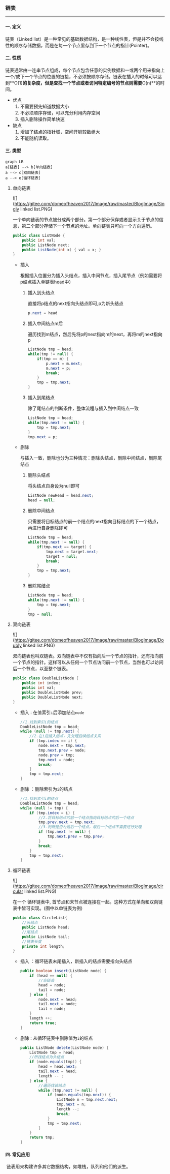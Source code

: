 ### 链表

---

#### 一. 定义

链表（Linked list）是一种常见的基础数据结构，是一种线性表，但是并不会按线性的顺序存储数据，而是在每一个节点里存到下一个节点的指针(Pointer)。

#### 二. 性质

链表通常由一连串节点组成，每个节点包含任意的实例数据和一或两个用来指向上一个/或下一个节点的位置的链接，不必须按顺序存储，链表在插入的时候可以达到**O(1)**的复杂度，但是查找一个节点或者访问特定编号的节点则需要**O(n)**的时间。

- 优点
  1. 不需要预先知道数据大小
  2. 不必须顺序存储，可以充分利用内存空间
  3. 插入删除操作简单快速
- 缺点
  1. 增加了结点的指针域，空间开销较数组大
  2. 不能随机读取。

#### 三. 类型

```mermaid
graph LR
a[链表] --> b[单向链表]
a --> c[双向链表]
a --> e[循环链表]
```

1. 单向链表

   ![](https://gitee.com/domeofheaven2017/Image/raw/master/BlogImage/Singly linked list.PNG)

   一个单向链表的节点被分成两个部分。第一个部分保存或者显示关于节点的信息，第二个部分存储下一个节点的地址。单向链表只可向一个方向遍历。

   ```java
   public class ListNode {
       public int val;
       public ListNode next;
       public ListNode(int x) { val = x; }
   }
   ```

   - 插入

     根据插入位置分为插入头结点，插入中间节点，插入尾节点（例如需要将p结点插入单链表head中）

     1. 插入到头结点

        直接将p结点的next指向头结点即可,p为新头结点

        ```java
        p.next = head
        ```

     2. 插入中间结点m后

        遍历找到m结点，然后先将p的next指向m的next，再将m的next指向p

        ```java
        ListNode tmp = head;
        while(tmp != null) {
            if(tmp == m) {
                p.next = m.next;
                m.next = p;
                break;
            }
            tmp = tmp.next;
        }
        ```

     3. 插入到尾结点

        除了尾结点的判断条件，整体流程与插入到中间结点一致

        ```java
        ListNode tmp = head;
        while(tmp.next != null) {
            tmp = tmp.next;
        }
        tmp.next = p;
        ```

   - 删除

     与插入一致，删除也分为三种情况：删除头结点，删除中间结点，删除尾结点

     1. 删除头结点

        将头结点自身设为null即可

        ```java
        ListNode newHead = head.next;
        head = null;
        ```

     2. 删除中间结点

        只需要将目标结点的前一个结点的next指向目标结点的下一个结点，再进行自身删除即可

        ```java
        ListNode tmp = head;
        while(tmp.next != null) {
            if(tmp.next == target) {
                tmp.next = target.next;
                target = null;
                break;
            }
            tmp = tmp.next;
        }
        ```

     3. 删除尾结点

        ```java
        ListNode tmp = head;
        while(tmp.next != null) {
            tmp = tmp.next;
        }
        tmp = null;
        ```

2. 双向链表

   ![](https://gitee.com/domeofheaven2017/Image/raw/master/BlogImage/Doubly linked list.PNG)

   双向链表也叫双链表。双向链表中不仅有指向后一个节点的指针，还有指向前一个节点的指针。这样可以从任何一个节点访问前一个节点，当然也可以访问后一个节点，以至整个链表。

   ```java
   public class DoubleListNode {
       public int index;
       public int val;
       public DoubleListNode prev;
       public DoubleListNode next;
   }
   ```

   - 插入 : 在值索引`i`后添加结点`node`

     ```java
     //1.找到索引i的结点
     DoubleListNode tmp = head;
     while (null != tmp.next) {
         //2.在i后插入结点，先处理后续结点关系
         if (tmp.index == i) {
             node.next = tmp.next;
             tmp.next.prev = node;
             node.prev = tmp;
             tmp.next = node;
             break;
         }
         tmp = tmp.next;
     }
     ```

   - 删除 ：删除索引为`i`的结点

     ```java
     //1.找到索引i的结点
     DoubleListNode tmp = head;
     while (null != tmp) {
         if (tmp.index = i) {
             //2.将目标结点的前一个结点指向目标结点的后一个结点
             tmp.prev.next = tmp.next;
             //3.判断是否为最后一个结点，最后一个结点不需要进行处理
             if (tmp.next != null) {
                 tmp.next.prev = tmp.prev;
             }
             break;
         }
         tmp = tmp.next;
     }
     ```

3. 循环链表

   ![](https://gitee.com/domeofheaven2017/Image/raw/master/BlogImage/circular linked list.PNG)
   
   在一个 循环链表中, 首节点和末节点被连接在一起。这种方式在单向和双向链表中皆可实现。(图中以单链表为例)
   
   ```java
   public class CircleList{
       //头结点
       public ListNode head;
       //尾结点
       public ListNode tail;
       //链表长度
       private int length;
   }
   ```
   
   
   
   - 插入 ：循环链表末尾插入，新插入的结点需要指向头结点
   
     ```java
     public boolean insert(ListNode node) {
         if (head == null) {
             //空链表
             head = node;
             tail = node;
         } else {
             node.next = head;
             tail.next = node;
             tail = node;
         }
         length ++;
         return true;
     }
     ```
   
   - 删除 : 从循环链表中删除值为`i`的结点
   
     ```java
     public ListNode delete(ListNode node) {
         ListNode tmp = head;
         //所找结点为头结点
         if (node.equals(tmp)) {
             head = head.next;
             tail.next = head;
             length -- ;
         } else {
             //遍历找该结点
             while (tmp.next != null) {
                 if (node.equals(tmp.next)) {
                     ListNode n = tmp.next.next;
                     tmp.next = n;
                     length --;
                     break;
                 }
                 tmp = tmp.next;
             }
         }
         return tmp;
     }
     ```
   
     

#### 四. 常见应用

​		链表用来构建许多其它数据结构，如堆栈，队列和他们的派生。